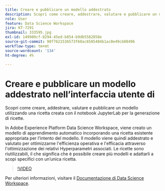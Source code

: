 ```yaml
---
title: Creare e pubblicare un modello addestrato
description: Scopri come creare, addestrare, valutare e pubblicare un modello utilizzando una ricetta creata con il notebook JupyterLab per la generazione di ricette.
role: User
feature: Data Science Workspace
jira: KT-7291
thumbnail: 333595.jpg
exl-id: 149909cf-8294-45ed-b854-b9db5582858e
source-git-commit: 90f7621536573f60ac6585404b1ac0e49cb08496
workflow-type: tm+mt
source-wordcount: '134'
ht-degree: 4%

---
```


# Creare e pubblicare un modello addestrato nell’interfaccia utente di

Scopri come creare, addestrare, valutare e pubblicare un modello utilizzando una ricetta creata con il notebook JupyterLab per la generazione di ricette.

In Adobe Experience Platform Data Science Workspace, viene creato un modello di apprendimento automatico incorporando una ricetta esistente appropriata per l’intento del modello. Il modello viene quindi addestrato e valutato per ottimizzarne l&#39;efficienza operativa e l&#39;efficacia attraverso l&#39;ottimizzazione dei relativi Hyperparametri associati. Le ricette sono riutilizzabili, il che significa che è possibile creare più modelli e adattarli a scopi specifici con un’unica ricetta.

>[!VIDEO](https://video.tv.adobe.com/v/333595)

Per ulteriori informazioni, visitare il [Documentazione di Data Science Workspace](https://experienceleague.adobe.com/docs/experience-platform/data-science-workspace/home.html?lang=it).
